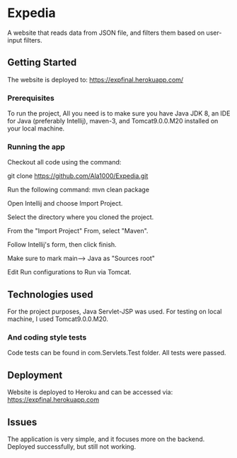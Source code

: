 # Expedia

A website that reads data from JSON file, and filters them based on user-input filters.

## Getting Started

The website is deployed to: https://expfinal.herokuapp.com/

### Prerequisites

To run the project, All you need is to make sure you have Java JDK 8, an IDE for Java (preferably Intellij), maven-3, and Tomcat9.0.0.M20 installed on your local machine.

### Running the app


Checkout all code using the command:

  git clone https://github.com/Ala1000/Expedia.git
  
Run the following command:
 mvn clean package

  
Open Intellij and choose Import Project.

Select the directory where you cloned the project.

From the "Import Project" From, select "Maven".

Follow Intellij's form, then click finish.

Make sure to mark main--> Java as "Sources root"

Edit Run configurations to Run via Tomcat.

## Technologies used

For the project purposes, Java Servlet-JSP was used. 
For testing on local machine, I used Tomcat9.0.0.M20.

### And coding style tests

Code tests can be found in com.Servlets.Test folder.
All tests were passed.

## Deployment

Website is deployed to Heroku and can be accessed via: https://expfinal.herokuapp.com

## Issues 
The application is very simple, and it focuses more on the backend.
Deployed successfully, but still not working.


